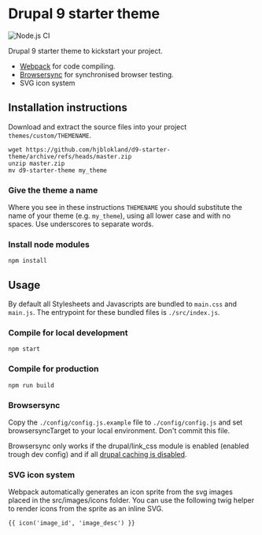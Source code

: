 # Drupal 9 starter theme

![Node.js CI](https://github.com/hjblokland/d9-starter-theme/actions/workflows/node.js.yml/badge.svg)

Drupal 9 starter theme to kickstart your project.

* [Webpack](https://webpack.js.org/) for code compiling.
* [Browsersync](https://browsersync.io/) for synchronised browser testing.
* SVG icon system

## Installation instructions

Download and extract the source files into your project `themes/custom/THEMENAME`.

    wget https://github.com/hjblokland/d9-starter-theme/archive/refs/heads/master.zip
    unzip master.zip
    mv d9-starter-theme my_theme

### Give the theme a name

Where you see in these instructions `THEMENAME` you should substitute the name of your theme (e.g. `my_theme`), 
using all lower case and with no spaces. Use underscores to separate words.

### Install node modules

    npm install

## Usage

By default all Stylesheets and Javascripts are bundled to `main.css` and `main.js`.
The entrypoint for these bundled files is `./src/index.js`.

### Compile for local development

    npm start

### Compile for production

    npm run build

### Browsersync

Copy the `./config/config.js.example` file to `./config/config.js` and set
browsersyncTarget to your local environment. Don't commit this file.

Browsersync only works if the drupal/link_css module is enabled (enabled trough
dev config) and if all [drupal caching is disabled](https://www.drupal.org/node/2598914).

### SVG icon system

Webpack automatically generates an icon sprite from the svg images placed in the
src/images/icons folder. You can use the following twig helper to render icons
from the sprite as an inline SVG.

    {{ icon('image_id', 'image_desc') }}


